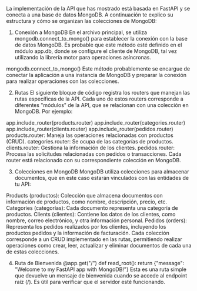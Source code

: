 La implementación de la API que has mostrado está basada en FastAPI y se conecta a una base de datos MongoDB. A continuación te explico su estructura y cómo se organizan las colecciones de MongoDB:

1. Conexión a MongoDB
En el archivo principal, se utiliza mongodb.connect_to_mongo() para establecer la conexión con la base de datos MongoDB. Es probable que este método esté definido en el módulo app.db, donde se configure el cliente de MongoDB, tal vez utilizando la librería motor para operaciones asíncronas.


mongodb.connect_to_mongo()
Este método probablemente se encargue de conectar la aplicación a una instancia de MongoDB y preparar la conexión para realizar operaciones con las colecciones.

2. Rutas
El siguiente bloque de código registra los routers que manejan las rutas específicas de la API. Cada uno de estos routers corresponde a diferentes "módulos" de la API, que se relacionan con una colección en MongoDB. Por ejemplo:


app.include_router(products.router)
app.include_router(categories.router)
app.include_router(clients.router)
app.include_router(pedidos.router)
products.router: Maneja las operaciones relacionadas con productos (CRUD).
categories.router: Se ocupa de las categorías de productos.
clients.router: Gestiona la información de los clientes.
pedidos.router: Procesa las solicitudes relacionadas con pedidos o transacciones.
Cada router está relacionado con su correspondiente colección en MongoDB.

3. Colecciones en MongoDB
MongoDB utiliza colecciones para almacenar documentos, que en este caso estarán vinculados con las entidades de tu API:

Products (productos): Colección que almacena documentos con información de productos, como nombre, descripción, precio, etc.
Categories (categorías): Cada documento representa una categoría de productos.
Clients (clientes): Contiene los datos de los clientes, como nombre, correo electrónico, y otra información personal.
Pedidos (orders): Representa los pedidos realizados por los clientes, incluyendo los productos pedidos y la información de facturación.
Cada colección corresponde a un CRUD implementado en las rutas, permitiendo realizar operaciones como crear, leer, actualizar y eliminar documentos de cada una de estas colecciones.

4. Ruta de Bienvenida
@app.get("/")
def read_root():
    return {"message": "Welcome to my FastAPI app with MongoDB!"}
Esta es una ruta simple que devuelve un mensaje de bienvenida cuando se accede al endpoint raíz (/). Es útil para verificar que el servidor esté funcionando.
